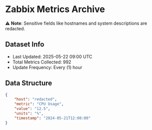 # Zabbix Metrics Archive

⚠️ **Note**: Sensitive fields like hostnames and system descriptions are redacted.

## Dataset Info
- Last Updated: 2025-05-22 09:00 UTC
- Total Metrics Collected: 992
- Update Frequency: Every (1) hour

## Data Structure
```json
{
    "host": "redacted",
    "metric": "CPU Usage",
    "value": "12.5",
    "units": "%",
    "timestamp": "2024-05-21T12:00:00"
}
```
